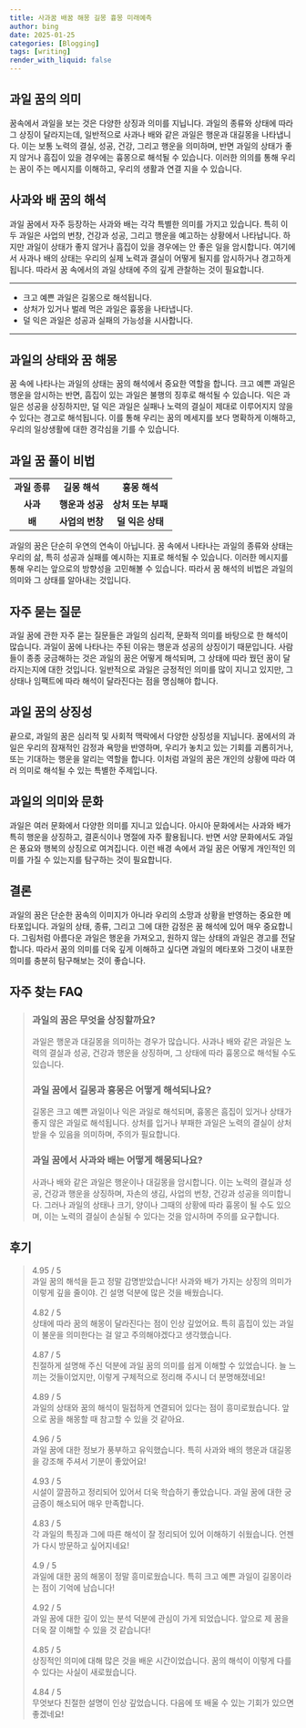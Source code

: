```yaml
---
title: 사과꿈 배꿈 해몽 길몽 흉몽 미래예측
author: bing
date: 2025-01-25
categories: [Blogging]
tags: [writing]
render_with_liquid: false
---
```



<h2 id='과일 꿈의 의미'>과일 꿈의 의미</h2>

<p>꿈속에서 과일을 보는 것은 다양한 상징과 의미를 지닙니다. 과일의 종류와 상태에 따라 그 상징이 달라지는데, 일반적으로 사과나 배와 같은 과일은 행운과 대길몽을 나타냅니다. 이는 보통 노력의 결실, 성공, 건강, 그리고 행운을 의미하며, 반면 과일의 상태가 좋지 않거나 흠집이 있을 경우에는 흉몽으로 해석될 수 있습니다. 이러한 의의를 통해 우리는 꿈이 주는 메시지를 이해하고, 우리의 생활과 연결 지을 수 있습니다.</p>

<h2 id='사과와 배 꿈의 해석'>사과와 배 꿈의 해석</h2>

<p>과일 꿈에서 자주 등장하는 사과와 배는 각각 특별한 의미를 가지고 있습니다. 특히 이 두 과일은 사업의 번창, 건강과 성공, 그리고 행운을 예고하는 상황에서 나타납니다. 하지만 과일이 상태가 좋지 않거나 흠집이 있을 경우에는 안 좋은 일을 암시합니다. 여기에서 사과나 배의 상태는 우리의 실제 노력과 결실이 어떻게 될지를 암시하거나 경고하게 됩니다. 따라서 꿈 속에서의 과일 상태에 주의 깊게 관찰하는 것이 필요합니다.</p>

<hr />

<ul>
    <li>크고 예쁜 과일은 길몽으로 해석됩니다.</li>
    <li>상처가 있거나 벌레 먹은 과일은 흉몽을 나타냅니다.</li>
    <li>덜 익은 과일은 성공과 실패의 가능성을 시사합니다.</li>
</ul>

<hr />

<h2 id='과일의 상태와 꿈 해몽'>과일의 상태와 꿈 해몽</h2>

<p>꿈 속에 나타나는 과일의 상태는 꿈의 해석에서 중요한 역할을 합니다. 크고 예쁜 과일은 행운을 암시하는 반면, 흠집이 있는 과일은 불행의 징후로 해석될 수 있습니다. 익은 과일은 성공을 상징하지만, 덜 익은 과일은 실패나 노력의 결실이 제대로 이루어지지 않을 수 있다는 경고로 해석됩니다. 이를 통해 우리는 꿈의 메세지를 보다 명확하게 이해하고, 우리의 일상생활에 대한 경각심을 기를 수 있습니다.</p>

<h2 id='과일 꿈 풀이 비법'>과일 꿈 풀이 비법</h2>

<table>
    <tr>
        <td style="text-align: center; height: 17px;"><b>과일 종류</b></td>
        <td style="text-align: center; height: 17px;"><b>길몽 해석</b></td>
        <td style="text-align: center; height: 17px;"><b>흉몽 해석</b></td>
    </tr>
    <tr>
        <td style="text-align: center; height: 17px;"><b>사과</b></td>
        <td style="text-align: center; height: 17px;"><b>행운과 성공</b></td>
        <td style="text-align: center; height: 17px;"><b>상처 또는 부패</b></td>
    </tr>
    <tr>
        <td style="text-align: center; height: 17px;"><b>배</b></td>
        <td style="text-align: center; height: 17px;"><b>사업의 번창</b></td>
        <td style="text-align: center; height: 17px;"><b>덜 익은 상태</b></td>
    </tr>
</table>

<p>과일의 꿈은 단순히 우연의 연속이 아닙니다. 꿈 속에서 나타나는 과일의 종류와 상태는 우리의 삶, 특히 성공과 실패를 예시하는 지표로 해석될 수 있습니다. 이러한 메시지를 통해 우리는 앞으로의 방향성을 고민해볼 수 있습니다. 따라서 꿈 해석의 비법은 과일의 의미와 그 상태를 알아내는 것입니다.</p>

<h2 id='자주 묻는 질문'>자주 묻는 질문</h2>

<p>과일 꿈에 관한 자주 묻는 질문들은 과일의 심리적, 문화적 의미를 바탕으로 한 해석이 많습니다. 과일이 꿈에 나타나는 주된 이유는 행운과 성공의 상징이기 때문입니다. 사람들이 종종 궁금해하는 것은 과일의 꿈은 어떻게 해석되며, 그 상태에 따라 꿨던 꿈이 달라지는지에 대한 것입니다. 일반적으로 과일은 긍정적인 의미를 많이 지니고 있지만, 그 상태나 임팩트에 따라 해석이 달라진다는 점을 명심해야 합니다.</p>

<h2 id='과일 꿈의 상징성'>과일 꿈의 상징성</h2>

<p>끝으로, 과일의 꿈은 심리적 및 사회적 맥락에서 다양한 상징성을 지닙니다. 꿈에서의 과일은 우리의 잠재적인 감정과 욕망을 반영하며, 우리가 놓치고 있는 기회를 괴롭히거나, 또는 기대하는 행운을 알리는 역할을 합니다. 이처럼 과일의 꿈은 개인의 상황에 따라 여러 의미로 해석될 수 있는 특별한 주제입니다.</p>

<h2 id='과일의 의미와 문화'>과일의 의미와 문화</h2>

<p>과일은 여러 문화에서 다양한 의미를 지니고 있습니다. 아시아 문화에서는 사과와 배가 특히 행운을 상징하고, 결혼식이나 명절에 자주 활용됩니다. 반면 서양 문화에서도 과일은 풍요와 행복의 상징으로 여겨집니다. 이런 배경 속에서 과일 꿈은 어떻게 개인적인 의미를 가질 수 있는지를 탐구하는 것이 필요합니다.</p>

<h2 id='결론'>결론</h2>

<p>과일의 꿈은 단순한 꿈속의 이미지가 아니라 우리의 소망과 상황을 반영하는 중요한 메타포입니다. 과일의 상태, 종류, 그리고 그에 대한 감정은 꿈 해석에 있어 매우 중요합니다. 그림처럼 아름다운 과일은 행운을 가져오고, 원하지 않는 상태의 과일은 경고를 전달합니다. 따라서 꿈의 의미를 더욱 깊게 이해하고 싶다면 과일의 메타포와 그것이 내포한 의미를 충분히 탐구해보는 것이 좋습니다.</p>


<h2 id='자주_찾는_FAQ'>자주 찾는 FAQ</h2>
<div itemscope="" itemtype="https://schema.org/FAQPage">
<blockquote>
<div itemscope="" itemprop="mainEntity" itemtype="https://schema.org/Question">
<h3 itemprop="name">과일의 꿈은 무엇을 상징할까요?</h3>
<div itemscope="" itemprop="acceptedAnswer" itemtype="https://schema.org/Answer">
<span itemprop="text">
<p>과일은 행운과 대길몽을 의미하는 경우가 많습니다. 사과나 배와 같은 과일은 노력의 결실과 성공, 건강과 행운을 상징하며, 그 상태에 따라 흉몽으로 해석될 수도 있습니다.</p>
</span>
</div>
</div>

<div itemscope="" itemprop="mainEntity" itemtype="https://schema.org/Question">
<h3 itemprop="name">과일 꿈에서 길몽과 흉몽은 어떻게 해석되나요?</h3>
<div itemscope="" itemprop="acceptedAnswer" itemtype="https://schema.org/Answer">
<span itemprop="text">
<p>길몽은 크고 예쁜 과일이나 익은 과일로 해석되며, 흉몽은 흠집이 있거나 상태가 좋지 않은 과일로 해석됩니다. 상처를 입거나 부패한 과일은 노력의 결실이 상처받을 수 있음을 의미하며, 주의가 필요합니다.</p>
</span>
</div>
</div>

<div itemscope="" itemprop="mainEntity" itemtype="https://schema.org/Question">
<h3 itemprop="name">과일 꿈에서 사과와 배는 어떻게 해몽되나요?</h3>
<div itemscope="" itemprop="acceptedAnswer" itemtype="https://schema.org/Answer">
<span itemprop="text">
<p>사과나 배와 같은 과일은 행운이나 대길몽을 암시합니다. 이는 노력의 결실과 성공, 건강과 행운을 상징하며, 자손의 생김, 사업의 번창, 건강과 성공을 의미합니다. 그러나 과일의 상태나 크기, 양이나 그때의 상황에 따라 흉몽이 될 수도 있으며, 이는 노력의 결실이 손실될 수 있다는 것을 암시하며 주의를 요구합니다.</p>
</span>
</div>
</div>
</blockquote>
</div>
<h2 id='후기'>후기</h2>
<div itemscope itemtype="https://schema.org/Product">
  <blockquote>
  <div itemprop="review" itemscope itemtype="https://schema.org/Review">
      <div itemprop="reviewRating" itemscope itemtype="https://schema.org/Rating"> <span itemprop="ratingValue">4.95</span> / <span itemprop="bestRating">5</span> </div>
      <span itemprop="reviewBody">과일 꿈의 해석을 듣고 정말 감명받았습니다! 사과와 배가 가지는 상징의 의미가 이렇게 깊을 줄이야. 긴 설명 덕분에 많은 것을 배웠습니다.</span>
  </div>
  <br>
  <div itemprop="review" itemscope itemtype="https://schema.org/Review">
      <div itemprop="reviewRating" itemscope itemtype="https://schema.org/Rating"> <span itemprop="ratingValue">4.82</span> / <span itemprop="bestRating">5</span> </div>
      <span itemprop="reviewBody">상태에 따라 꿈의 해몽이 달라진다는 점이 인상 깊었어요. 특히 흠집이 있는 과일이 불운을 의미한다는 걸 알고 주의해야겠다고 생각했습니다.</span>
  </div>
  <br>
  <div itemprop="review" itemscope itemtype="https://schema.org/Review">
      <div itemprop="reviewRating" itemscope itemtype="https://schema.org/Rating"> <span itemprop="ratingValue">4.87</span> / <span itemprop="bestRating">5</span> </div>
      <span itemprop="reviewBody">친절하게 설명해 주신 덕분에 과일 꿈의 의미를 쉽게 이해할 수 있었습니다. 늘 느끼는 것들이었지만, 이렇게 구체적으로 정리해 주시니 더 분명해졌네요!</span>
  </div>
  <br>
  <div itemprop="review" itemscope itemtype="https://schema.org/Review">
      <div itemprop="reviewRating" itemscope itemtype="https://schema.org/Rating"> <span itemprop="ratingValue">4.89</span> / <span itemprop="bestRating">5</span> </div>
      <span itemprop="reviewBody">과일의 상태와 꿈의 해석이 밀접하게 연결되어 있다는 점이 흥미로웠습니다. 앞으로 꿈을 해몽할 때 참고할 수 있을 것 같아요.</span>
  </div>
  <br>
  <div itemprop="review" itemscope itemtype="https://schema.org/Review">
      <div itemprop="reviewRating" itemscope itemtype="https://schema.org/Rating"> <span itemprop="ratingValue">4.96</span> / <span itemprop="bestRating">5</span> </div>
      <span itemprop="reviewBody">과일 꿈에 대한 정보가 풍부하고 유익했습니다. 특히 사과와 배의 행운과 대길몽을 강조해 주셔서 기분이 좋았어요!</span>
  </div>
  <br>
  <div itemprop="review" itemscope itemtype="https://schema.org/Review">
      <div itemprop="reviewRating" itemscope itemtype="https://schema.org/Rating"> <span itemprop="ratingValue">4.93</span> / <span itemprop="bestRating">5</span> </div>
      <span itemprop="reviewBody">시설이 깔끔하고 정리되어 있어서 더욱 학습하기 좋았습니다. 과일 꿈에 대한 궁금증이 해소되어 매우 만족합니다.</span>
  </div>
  <br>
  <div itemprop="review" itemscope itemtype="https://schema.org/Review">
      <div itemprop="reviewRating" itemscope itemtype="https://schema.org/Rating"> <span itemprop="ratingValue">4.83</span> / <span itemprop="bestRating">5</span> </div>
      <span itemprop="reviewBody">각 과일의 특징과 그에 따른 해석이 잘 정리되어 있어 이해하기 쉬웠습니다. 언젠가 다시 방문하고 싶어지네요!</span>
  </div>
  <br>
  <div itemprop="review" itemscope itemtype="https://schema.org/Review">
      <div itemprop="reviewRating" itemscope itemtype="https://schema.org/Rating"> <span itemprop="ratingValue">4.9</span> / <span itemprop="bestRating">5</span> </div>
      <span itemprop="reviewBody">과일에 대한 꿈의 해몽이 정말 흥미로웠습니다. 특히 크고 예쁜 과일이 길몽이라는 점이 기억에 남습니다!</span>
  </div>
  <br>
  <div itemprop="review" itemscope itemtype="https://schema.org/Review">
      <div itemprop="reviewRating" itemscope itemtype="https://schema.org/Rating"> <span itemprop="ratingValue">4.92</span> / <span itemprop="bestRating">5</span> </div>
      <span itemprop="reviewBody">과일 꿈에 대한 깊이 있는 분석 덕분에 관심이 가게 되었습니다. 앞으로 제 꿈을 더욱 잘 이해할 수 있을 것 같습니다!</span>
  </div>
  <br>
  <div itemprop="review" itemscope itemtype="https://schema.org/Review">
      <div itemprop="reviewRating" itemscope itemtype="https://schema.org/Rating"> <span itemprop="ratingValue">4.85</span> / <span itemprop="bestRating">5</span> </div>
      <span itemprop="reviewBody">상징적인 의미에 대해 많은 것을 배운 시간이었습니다. 꿈의 해석이 이렇게 다를 수 있다는 사실이 새로웠습니다.</span>
  </div>
  <br>
  <div itemprop="review" itemscope itemtype="https://schema.org/Review">
      <div itemprop="reviewRating" itemscope itemtype="https://schema.org/Rating"> <span itemprop="ratingValue">4.84</span> / <span itemprop="bestRating">5</span> </div>
      <span itemprop="reviewBody">무엇보다 친절한 설명이 인상 깊었습니다. 다음에 또 배울 수 있는 기회가 있으면 좋겠네요!</span>
  </div>
  </blockquote>
</div>
